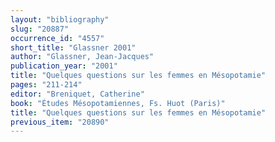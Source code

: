 ```yaml
---
layout: "bibliography"
slug: "20887"
occurrence_id: "4557"
short_title: "Glassner 2001"
author: "Glassner, Jean-Jacques"
publication_year: "2001"
title: "Quelques questions sur les femmes en Mésopotamie"
pages: "211-214"
editor: "Breniquet, Catherine"
book: "Études Mésopotamiennes, Fs. Huot (Paris)"
title: "Quelques questions sur les femmes en Mésopotamie"
previous_item: "20890"
---
```

